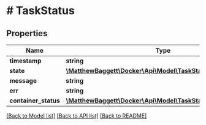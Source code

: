 # # TaskStatus

## Properties

Name | Type | Description | Notes
------------ | ------------- | ------------- | -------------
**timestamp** | **string** |  | [optional]
**state** | [**\MatthewBaggett\Docker\Api\Model\TaskState**](TaskState.md) |  | [optional]
**message** | **string** |  | [optional]
**err** | **string** |  | [optional]
**container_status** | [**\MatthewBaggett\Docker\Api\Model\TaskStatusContainerStatus**](TaskStatusContainerStatus.md) |  | [optional]

[[Back to Model list]](../../README.md#models) [[Back to API list]](../../README.md#endpoints) [[Back to README]](../../README.md)
